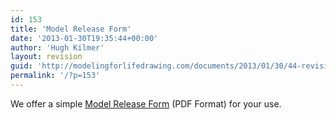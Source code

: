 ```yaml
---
id: 153
title: 'Model Release Form'
date: '2013-01-30T19:35:44+00:00'
author: 'Hugh Kilmer'
layout: revision
guid: 'http://modelingforlifedrawing.com/documents/2013/01/30/44-revision-2/'
permalink: '/?p=153'
---
```


We offer a simple [Model Release Form](http://www.modelingforlifedrawing.com/community/PDF_forms/Model_Release_Form.pdf) (PDF Format) for your use.